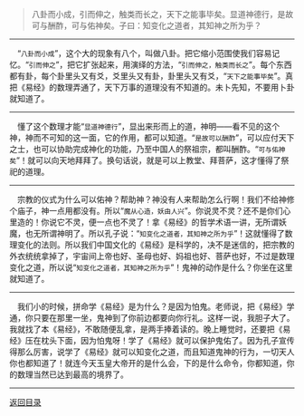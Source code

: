 > 八卦而小成，引而伸之，触类而长之，天下之能事毕矣。显道神德行，是故可与酬酢，可与佑神矣。子曰：知变化之道者，其知神之所为乎？
___
&emsp;“``八卦而小成``”，这个大的现象有八个，叫做八卦。把它缩小范围使我们容易记忆。“``引而伸之``”，把它扩张起来，用演绎的方法，“``引而伸之，触类而长之``”。每个东西都有卦，每个卦里头又有爻，爻里头又有卦，卦里头又有爻，“``天下之能事毕矣``”。真把《易经》的数理弄通了，天下万事的道理没有不知道的。未卜先知，不要用卜卦就知道了。
___
&emsp;懂了这个数理才能“``显道神德行``”，显出来形而上的道，神明——看不见的这个神，神而不可知的这一面，它的作用，都可以知道。“``是故可以酬酢``”，可以应付天下之士，也可以协助完成神化的功能，乃至中国人的祭祖宗，都叫酬酢。“``可与佑神矣``”！就可以向天地拜拜了。换句话说，就是可以上教堂、拜菩萨，这才懂得了祭祀的道理。
___
&emsp;宗教的仪式为什么可以佑神？帮助神？神没有人来帮助怎么行啊！我们不给神修个庙子，神一点用都没有。所以“``魔从心造，妖由人兴``”。你说灵不灵？还不是你们心里造的！你说它不灵，便一点也不灵了！拿《易经》的哲学术语一讲，无所谓妖魔，也无所谓神明了。所以孔子说：“``知变化之道者，其知神之所为乎``”！这就懂得了数理变化的法则。所以我们中国文化的《易经》是科学的，决不是迷信的，把宗教的外衣统统拿掉了，宇宙间上帝也好、圣母也好、妈祖也好、菩萨也好，不过是数理变化之道，所以说“``知变化之道者，其知神之所为乎``”！鬼神的动作是什么？你坐在这里就知道了。
___
&emsp;我们小的时候，拼命学《易经》是为什么？是因为怕鬼。老师说，把《易经》学通，你只要在那里一坐，鬼神到了你前边都要向你行礼。这样一说，我胆子大了。我就找了本《易经》，不敢随便乱拿，是两手捧着读的。晚上睡觉时，还要把《易经》压在枕头下面，因为怕鬼呀！学了《易经》就可以保护鬼佑了。因为孔子宣传得那么厉害，说学了《易经》就可以知变化之道，而且知道鬼神的行为，一切天人你也都知道了！就连今天玉皇大帝开的是什么会，下的是什么命令，你都知道，你的数理当然已达到最高的境界了。
___
[返回目录](../../../master/README.md#目录)